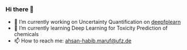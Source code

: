 ### Hi there 👋

- 🔭 I’m currently working on Uncertainty Quantification on [deepfplearn](https://github.com/yigbt/deepFPlearn)
- 🌱 I’m currently learning Deep Learning for Toxicity Prediction of chemicals
- 📫 How to reach me: [ahsan-habib.maruf@ufz.de](mailto:ahsan-habib.maruf@ufz.de)
